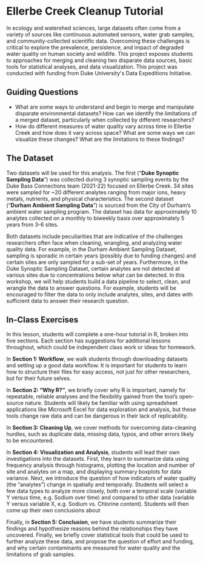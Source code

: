 # Ellerbe Creek Cleanup Tutorial

In ecology and watershed sciences, large datasets often come from a variety of sources like continuous automated sensors, water grab samples, and community-collected scientific data. Overcoming these challenges is critical to explore the prevalence, persistence, and impact of degraded water quality on human society and wildlife. This project exposes students to approaches for merging and cleaning two disparate data sources, basic tools for statistical analyses, and data visualization. This project was conducted with funding from Duke University's Data Expeditions Initiative.

## Guiding Questions 
- What are some ways to understand and begin to merge and manipulate disparate environmental datasets? How can we identify the limitations of a merged dataset, particularly when collected by different researchers? 
- How do different measures of water quality vary across time in Ellerbe Creek and how does it vary across space? What are some ways we can visualize these changes? What are the limitations to these findings?  

## The Dataset 
Two datasets will be used for this analysis. The first (“**Duke Synoptic Sampling Data**”) was collected during 3 synoptic sampling events by the Duke Bass Connections team (2021-22) focused on Ellerbe Creek. 34 sites were sampled for ~20 different analytes ranging from major ions, heavy metals, nutrients, and physical characteristics. The second dataset (“**Durham Ambient Sampling Data**”) is sourced from the City of Durham’s ambient water sampling program. The dataset has data for approximately 10 analytes collected on a monthly to biweekly basis over approximately 5 years from 3-6 sites.  

Both datasets include peculiarities that are indicative of the challenges researchers often face when cleaning, wrangling, and analyzing water quality data. For example, in the Durham Ambient Sampling Dataset, sampling is sporadic in certain years (possibly due to funding changes) and certain sites are only sampled for a sub-set of years. Furthermore, in the Duke Synoptic Sampling Dataset, certain analytes are not detected at various sites due to concentrations below what can be detected. In this workshop, we will help students build a data pipeline to select, clean, and wrangle the data to answer questions. For example, students will be encouraged to filter the data to only include analytes, sites, and dates with sufficient data to answer their research question.  
 
## In-Class Exercises 
In this lesson, students will complete a one-hour tutorial in R, broken into five sections. Each section has suggestions for additional lessons throughout, which could be independent class work or ideas for homework.  

In **Section 1: Workflow**, we walk students through downloading datasets and setting up a good data workflow. It is important for students to learn how to structure their files for easy access, not just for other researchers, but for their future selves. 

In **Section 2: “Why R?”**, we briefly cover why R is important, namely for repeatable, reliable analyses and the flexibility gained from the tool’s open-source nature. Students will likely be familiar with using spreadsheet applications like Microsoft Excel for data exploration and analysis, but these tools change raw data and can be dangerous in their lack of replicability. 

In **Section 3: Cleaning Up**, we cover methods for overcoming data-cleaning hurdles, such as duplicate data, missing data, typos, and other errors likely to be encountered.  

In **Section 4: Visualization and Analysis**, students will lead their own investigations into the datasets. First, they learn to summarize data using frequency analysis through histograms, plotting the location and number of site and analytes on a map, and displaying summary boxplots for data variance. Next, we introduce the question of how indicators of water quality (the “analytes”) change in spatially and temporally. Students will select a few data types to analyze more closely, both over a temporal scale (variable Y versus time, e.g. Sodium over time) and compared to other data (variable Y versus variable X, e.g. Sodium vs. Chlorine content). Students will then come up their own conclusions about  

Finally, in **Section 5: Conclusion**, we have students summarize their findings and hypothesize reasons behind the relationships they have uncovered. Finally, we briefly cover statistical tools that could be used to further analyze these data, and propose the question of effort and funding, and why certain contaminants are measured for water quality and the limitations of grab samples.  
 
